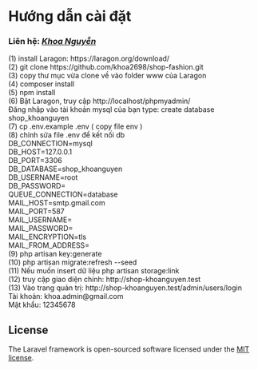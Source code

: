 <h1>Hướng dẫn cài đặt</h1>  <h3>Liên hệ: <a href="https://www.facebook.com/khoa.nguyenvan.99"><em>Khoa Nguyễn</em></a></h3>
(1) install Laragon: https://laragon.org/download/ <br>
(2) git clone https://github.com/khoa2698/shop-fashion.git <br>
(3) copy thư mục vừa clone về vào folder www của Laragon <br>
(4) composer install <br>
(5) npm install <br>
(6) Bật Laragon, truy cập http://localhost/phpmyadmin/ <br>
Đăng nhập vào tài khoản mysql của bạn
type: create database shop_khoanguyen <br>
(7) cp .env.example .env ( copy file env ) <br>
(8) chỉnh sửa file .env để kết nối db <br>
    DB_CONNECTION=mysql <br>          
	DB_HOST=127.0.0.1 <br>            
	DB_PORT=3306 <br>                 
	DB_DATABASE=shop_khoanguyen <br>     
	DB_USERNAME=root <br>             
	DB_PASSWORD=<pass tài khoản root của mysql> <br>
	QUEUE_CONNECTION=database <br>
	MAIL_HOST=smtp.gmail.com <br>
    MAIL_PORT=587 <br>
	MAIL_USERNAME=<Email của bạn> <br>
	MAIL_PASSWORD=<mật khẩu cấp 2 email của bạn> <br>
	MAIL_ENCRYPTION=tls <br>
	MAIL_FROM_ADDRESS=<Email của bạn> <br>
(9) php artisan key:generate <br>
(10) php artisan migrate:refresh --seed <br>
(11) Nếu muốn insert dữ liệu php artisan storage:link <br>
(12) truy cập giao diện chính: http://shop-khoanguyen.test <br>
(13) Vào trang quản trị: http://shop-khoanguyen.test/admin/users/login <br>
	Tài khoản: khoa.admin@gmail.com <br>
	Mật khẩu: 12345678 <br>

## License

The Laravel framework is open-sourced software licensed under the [MIT license](https://opensource.org/licenses/MIT).
